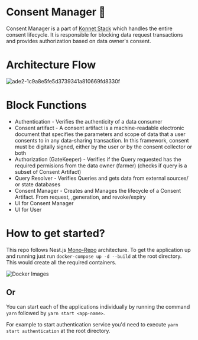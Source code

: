 # Consent Manager 📝
Consent Manager is a part of [Konnet Stack](https://konnect-docs-six.vercel.app/docs/Tech_Stack/konnect_stack) which handles the entire consent lifecycle. It is responsible for blocking data request transactions and provides authorization based on data owner's consent. 

# Architecture Flow
![ade2-1c9a8e5fe5d3739341a810669fd8330f](https://github.com/Konnect-Agri/consent-manager/assets/46066481/947bf4eb-3316-4654-a544-f7cb55d84fbc)

# Block Functions
- Authentication - Verifies the authenticity of a data consumer
- Consent artifact - A consent artifact is a machine-readable electronic document that specifies the parameters and scope of data that a user consents to in any data-sharing transaction. In this framework, consent must be digitally signed, either by the user or by the consent collector or both
- Authorization (GateKeeper) - Verifies if the Query requested has the required permisions from the data owner (farmer) (checks if query is a subset of Consent Artifact)
- Query Resolver - Verifies Queries and gets data from external sources/ or state databases
- Consent Manager - Creates and Manages the lifecycle of a Consent Artifact. From request, ,generation, and revoke/expiry
- UI for Consent Manager
- UI for User

# How to get started?
This repo follows Nest.js [Mono-Repo](https://docs.nestjs.com/cli/monorepo) architecture. To get the application up and running just run `docker-compose up -d --build` at the root directory. This would create all the required containers.

![Docker Images](https://github.com/Samarth-HP/admin-ts/assets/46066481/68e8b257-c2c6-482c-b0ae-d95127985063)

## Or 

You can start each of the applications individually by running the command `yarn` followed by `yarn start <app-name>`. 

For example to start authentication service you'd need to execute `yarn start authentication` at the root directory.